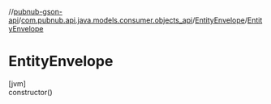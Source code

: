 //[pubnub-gson-api](../../../index.md)/[com.pubnub.api.java.models.consumer.objects_api](../index.md)/[EntityEnvelope](index.md)/[EntityEnvelope](-entity-envelope.md)

# EntityEnvelope

[jvm]\
constructor()
